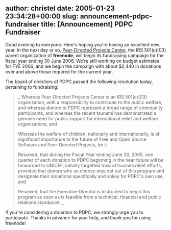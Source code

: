 author: christel
date: 2005-01-23 23:34:28+00:00
slug: announcement-pdpc-fundraiser
title: [Announcement] PDPC Fundraiser
---
Good evening to everyone.  Here's hoping  you're having an excellent new year.  In the next day or so,  [Peer-Directed Projects Center](http://freenode.net/pdpc.shtml),  the IRS 501(c)(03) parent organization of **freenode**, will begin its fundraising campaign for the fiscal year ending 30 June 2006.  We're still working on budget estimates for FYE 2006, and we begin the campaign with about $2,440 in donations over and above those required for the current year.

The board of directors of PDPC passed the following resolution today, pertaining to fundraising:


<blockquote>  _     Whereas Peer-Directed Projects Center is an IRS 501(c)(03) organization,     with a responsibility to contribute to the public welfare, and whereas     donors to PDPC represent a broad range of community participants, and     whereas the recent tsunami has demonstrated a genuine need for public     support for international relief and welfare organizations, and

Whereas the welfare of children, nationally and internationally, is of     significant importance to the future of Free and Open Source Software and     Peer-Directed Projects, be it

Resolved, that during the Fiscal Year ending June 30, 2005, one quarter of     each donation to PDPC beginning in the near future will be forwarded to     UNICEF, initially targetted toward tsunami relief efforts, provided that     donors who so choose may opt out of this program and designate their     donations specifically and solely for PDPC's own use, and

Resolved, that the Executive Director is instructed to begin this program as     soon as is feasible from a technical, financial and public relations     standpoint.   _</blockquote>


If you're considering a donation to PDPC, we strongly urge you to participate.  Thanks in advance for your help, and thank you for using freenode!
